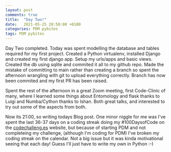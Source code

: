 ```yaml
---
layout: post
comments: true
title:  "Day Two!"
date:   2021-05-25 20:50:00 +0100
categories: PDM pybites
tags: PDM pybites
---
```


Day Two completed. Today was spent modelling the database and tables required for my first project. Created a Python virtualenv, installed Django and created my first django app. Setup my urls/apps and basic views. Created the db using sqlite and commited it all to my github repo. Made the mistake of committing to main rather than creating a branch so spent the afternoon wrangling with git to upload everything correctly. Branch has now been commited and my first PR has been raised.

Spent the rest of the afternoon in a great Zoom meeting, first Code-Clinic of many, where I learned some things about Entomology and flask thanks to Luigi and Numba/Cython thanks to Ishan. Both great talks, and interested to try out some of the aspects from both.

Now its 21:00, so writing todays Blog post. One minor niggle for me was I've spent the last 36-37 days on a coding streak doing my \#100DaysofCode on the [codechalleng.es](https://codechalleng.es) website, but because of starting PDM and not completeing my challenge, (although I'm coding for PDM) I've broken my coding streak on the calendar. Not a big issue but it was kinda motivational seeing that each day! Guess I'll just have to write my own in Python :-)
